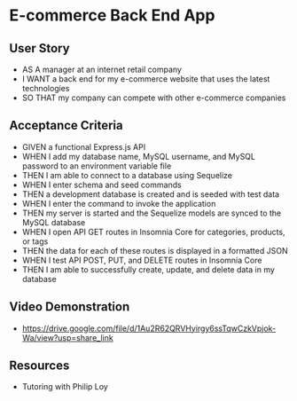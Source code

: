 # E-commerce Back End App 
## User Story
* AS A manager at an internet retail company
* I WANT a back end for my e-commerce website that uses the latest technologies
* SO THAT my company can compete with other e-commerce companies

## Acceptance Criteria 
* GIVEN a functional Express.js API
* WHEN I add my database name, MySQL username, and MySQL password to an environment variable file
* THEN I am able to connect to a database using Sequelize
* WHEN I enter schema and seed commands
* THEN a development database is created and is seeded with test data
* WHEN I enter the command to invoke the application
* THEN my server is started and the Sequelize models are synced to the MySQL database
* WHEN I open API GET routes in Insomnia Core for categories, products, or tags
* THEN the data for each of these routes is displayed in a formatted JSON
* WHEN I test API POST, PUT, and DELETE routes in Insomnia Core
* THEN I am able to successfully create, update, and delete data in my database

## Video Demonstration
* https://drive.google.com/file/d/1Au2R62QRVHyirgy6ssTqwCzkVpjok-Wa/view?usp=share_link 

## Resources
* Tutoring with Philip Loy 